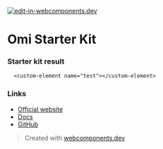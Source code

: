 [![edit-in-webcomponents.dev](https://webcomponents.dev/assets/ext/edit_in_wcd.svg)](https://webcomponents.dev/edit/Jj2zG5l4KJNOb1H4UJQY)
# Omi Starter Kit

### Starter kit result

```showcase
  <custom-element name="test"></custom-element>
```

### Links

- [Official website](http://omijs.org)
- [Docs](https://tencent.github.io/omi/site/docs/index.html)
- [GitHub](https://github.com/Tencent/omi)

> Created with [webcomponents.dev](https://webcomponents.dev)
